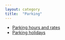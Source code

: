 ```yaml
---
layout: category
title:  "Parking"
---
```


* [Parking hours and rates](/parking/parking-hours-and-rates)
* [Parking holidays](/parking/parking-holidays)